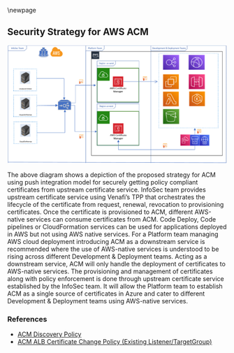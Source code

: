 \newpage 

## Security Strategy for AWS ACM

![Security Strategy for Amazon ACM using a push integration model](images/acm.png)

The above diagram shows a depiction of the proposed strategy for ACM using push integration model for securely getting policy compliant certificates from upstream certificate service. InfoSec team provides upstream certificate service using Venafi’s TPP that orchestrates the lifecycle of the certificate from request, renewal, revocation to provisioning certificates. Once the certificate is provisioned to ACM, different AWS-native services can consume certificates from ACM. Code Deploy, Code pipelines or CloudFormation services can be used for applications deployed in AWS but not using AWS native services.
For a Platform team managing AWS cloud deployment introducing ACM as a downstream service is recommended where the use of AWS-native services is understood to be rising across different Development & Deployment teams. Acting as a downstream service, ACM will only handle the deployment of certificates to AWS-native services. The provisioning and management of certificates along with policy enforcement is done through upstream certificate service established by the InfoSec team. It will allow the Platform team to establish ACM as a single source of certificates in Azure and cater to different Development & Deployment teams using AWS-native services.

### References
* [ACM Discovery Policy](material/aws-min-acm-discovery-policy.json)
* [ACM ALB Certificate Change Policy (Existing Listener/TargetGroup)](material/aws-min-acm-alb-certificate-change-policy.json)
